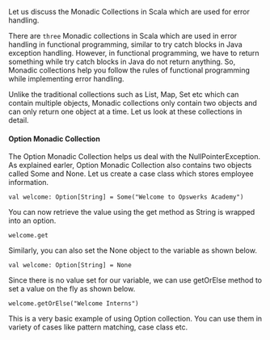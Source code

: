 Let us discuss the Monadic Collections in Scala which are used for error handling.

There are `three` Monadic collections in Scala which are used in error handling in functional programming, similar to try catch blocks in Java exception handling. However, in functional programming, we have to return something while try catch blocks in Java do not return anything. So, Monadic collections help you follow the rules of functional programming while implementing error handling.

Unlike the traditional collections such as List, Map, Set etc which can contain multiple objects, Monadic collections only contain two objects and can only return one object at a time. Let us look at these collections in detail.


#### Option Monadic Collection
The Option Monadic Collection helps us deal with the NullPointerException. As explained earler, Option Monadic Collection also contains two objects called Some and None. Let us create a case class which stores employee information.

`val welcome: Option[String] = Some("Welcome to Opswerks Academy")`

You can now retrieve the value using the get method as String is wrapped into an option.

`welcome.get`

Similarly, you can also set the None object to the variable as shown below.

`val welcome: Option[String] = None`

Since there is no value set for our variable, we can use getOrElse method to set a value on the fly as shown below.

`welcome.getOrElse("Welcome Interns")`

This is a very basic example of using Option collection. You can use them in variety of cases like pattern matching, case class etc.